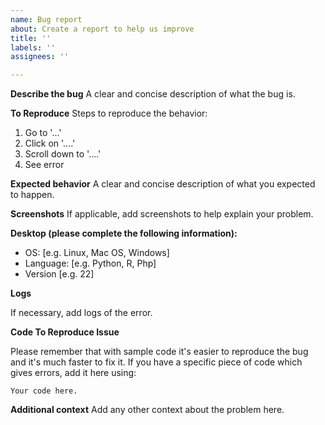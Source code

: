 ```yaml
---
name: Bug report
about: Create a report to help us improve
title: ''
labels: ''
assignees: ''

---
```


**Describe the bug**
A clear and concise description of what the bug is.

**To Reproduce**
Steps to reproduce the behavior:
1. Go to '...'
2. Click on '....'
3. Scroll down to '....'
4. See error

**Expected behavior**
A clear and concise description of what you expected to happen.

**Screenshots**
If applicable, add screenshots to help explain your problem.

**Desktop (please complete the following information):**
 - OS: [e.g. Linux, Mac OS, Windows]
 - Language: [e.g. Python, R, Php]
 - Version [e.g. 22]

**Logs**

If necessary, add logs of the error.

**Code To Reproduce Issue**

Please remember that with sample code it's easier to reproduce the bug and it's much faster to fix it. If you have a specific piece of code which gives errors, add it here using:

```
Your code here.
```

**Additional context**
Add any other context about the problem here.
